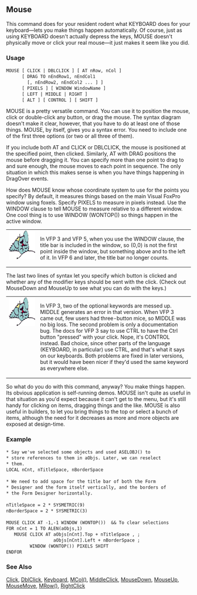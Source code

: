 ## Mouse

This command does for your resident rodent what KEYBOARD does for your keyboard&mdash;lets you make things happen automatically. Of course, just as using KEYBOARD doesn't actually depress the keys, MOUSE doesn't physically move or click your real mouse&mdash;it just makes it seem like you did. 

### Usage

```foxpro
MOUSE [ CLICK | DBLCLICK ] [ AT nRow, nCol ]
      [ DRAG TO nEndRow1, nEndCol1
        [, nEndRow2, nEndCol2 ... ] ]
      [ PIXELS ] [ WINDOW WindowName ]
      [ LEFT | MIDDLE | RIGHT ]
      [ ALT ] [ CONTROL ] [ SHIFT ]
```

MOUSE is a pretty versatile command. You can use it to position the mouse, click or double-click any button, or drag the mouse. The syntax diagram doesn't make it clear, however, that you have to do at least one of those things. MOUSE, by itself, gives you a syntax error. You need to include one of the first three options (or two or all three of them).

If you include both AT and CLICK or DBLCLICK, the mouse is positioned at the specified point, then clicked. Similarly, AT with DRAG positions the mouse before dragging it. You can specify more than one point to drag to and sure enough, the mouse moves to each point in sequence. The only situation in which this makes sense is when you have things happening in DragOver events.

How does MOUSE know whose coordinate system to use for the points you specify? By default, it measures things based on the main Visual FoxPro window using foxels. Specify PIXELS to measure in pixels instead. Use the WINDOW clause to tell MOUSE to measure relative to a different window. One cool thing is to use WINDOW (WONTOP()) so things happen in the active window.

<table>
<tr>
  <td width="17%" valign="top">
<img width="95" height="78" src="fixbug1.gif">
  </td>
  <td width=83%>
  <p>In VFP 3 and VFP 5, when you use the WINDOW clause, the title bar is included in the window, so (0,0) is not the first point inside the window, but something above and to the left of it. In VFP 6 and later, the title bar no longer counts.</p>
  </td>
 </tr>
</table>

The last two lines of syntax let you specify which button is clicked and whether any of the modifier keys should be sent with the click. (Check out MouseDown and MouseUp to see what you can do with the keys.)

<table>
<tr>
  <td width="17%" valign="top">
<img width="95" height="78" src="fixbug1.gif">
  </td>
  <td width=83%>
  <p>In VFP 3, two of the optional keywords are messed up. MIDDLE generates an error in that version. When VFP 3 came out, few users had three-button mice, so MIDDLE was no big loss. The second problem is only a documentation bug. The docs for VFP 3 say to use CTRL to have the Ctrl button &quot;pressed&quot; with your click. Nope, it's CONTROL instead. Bad choice, since other parts of the language (KEYBOARD, in particular) use CTRL, and that's what it says on our keyboards. Both problems are fixed in later versions, but it would have been nicer if they'd used the same keyword as everywhere else.</p>
  </td>
 </tr>
</table>

So what do you do with this command, anyway? You make things happen. Its obvious application is self-running demos. MOUSE isn't quite as useful in that situation as you'd expect because it can't get to the menu, but it's still handy for clicking on items, dragging things and the like. MOUSE is also useful in builders, to let you bring things to the top or select a bunch of items, although the need for it decreases as more and more objects are exposed at design-time.

### Example

```foxpro
* Say we've selected some objects and used ASELOBJ() to
* store references to them in aObjs. Later, we can reselect
* them.
LOCAL nCnt, nTitleSpace, nBorderSpace

* We need to add space for the title bar of both the Form
* Designer and the form itself vertically, and the borders of
* the Form Designer horizontally.

nTitleSpace = 2 * SYSMETRIC(9)
nBorderSpace = 2 * SYSMETRIC(3)

MOUSE CLICK AT -1,-1 WINDOW (WONTOP())  && To clear selections
FOR nCnt = 1 TO ALEN(aObjs,1)
   MOUSE CLICK AT aObjs[nCnt].Top + nTitleSpace , ;
                  aObjs[nCnt].Left + nBorderSpace ;
         WINDOW (WONTOP()) PIXELS SHIFT
ENDFOR
```
### See Also

[Click](s4g341.md), [DblClick](s4g341.md), [Keyboard](s4g191.md), [MCol()](s4g192.md), [MiddleClick](s4g341.md), [MouseDown](s4g378.md), [MouseUp](s4g378.md), [MouseMove](s4g608.md), [MRow()](s4g192.md), [RightClick](s4g341.md)